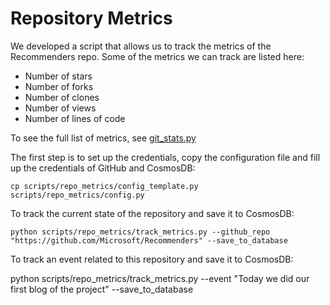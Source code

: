 # Repository Metrics

We developed a script that allows us to track the metrics of the Recommenders repo. Some of the metrics we can track are listed here:

* Number of stars
* Number of forks
* Number of clones
* Number of views
* Number of lines of code

To see the full list of metrics, see [git_stats.py](scripts/repo_metrics/git_stats.py)

The first step is to set up the credentials, copy the configuration file and fill up the credentials of GitHub and CosmosDB:

    cp scripts/repo_metrics/config_template.py scripts/repo_metrics/config.py

To track the current state of the repository and save it to CosmosDB:

    python scripts/repo_metrics/track_metrics.py --github_repo "https://github.com/Microsoft/Recommenders" --save_to_database

To track an event related to this repository and save it to CosmosDB:

python scripts/repo_metrics/track_metrics.py --event "Today we did our first blog of the project" --save_to_database

